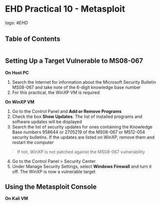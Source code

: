 # EHD Practical 10 - Metasploit

###### tags: #EHD 

## Table of Contents
```toc
```

## Setting Up a Target Vulnerable to MS08-067
**On Host PC**
1. Search the Internet for information about the Microsoft Security Bulletin MS08-067 and take note of the 6-digit knowledge base number
2. For this practical, the WinXP VM  is required

**On WinXP VM**
1. Go to the Control Panel and **Add or Remove Programs**
2. Check the box **Show Updates**. The list of installed programs and software updates will be displayed
3. Search the list of security updates for ones containing the Knowledge Base numbers 958644  or 2705219 of the MS08-067 or MS12-054 security bulletins. If the updates are listed on WinXP, remove them and restart the computer

> If not, WinXP is not patched against the MS08-067 vulnerability

4. Go to the Control Panel > Security Center
5. Under Manage Security Settings, select **Windows Firewall** and turn it off. The WinXP is now a vulnerable target

## Using the Metasploit Console
**On Kali VM**
